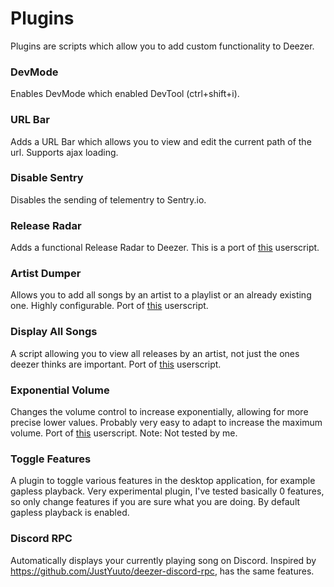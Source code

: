 # Plugins
Plugins are scripts which allow you to add custom functionality to Deezer.

### DevMode
Enables DevMode which enabled DevTool (ctrl+shift+i).

### URL Bar
Adds a URL Bar which allows you to view and edit the current path of the url. Supports ajax loading.

### Disable Sentry
Disables the sending of telementry to Sentry.io.

### Release Radar
Adds a functional Release Radar to Deezer. This is a port of [this](https://github.com/bababoi-2/Deezer-Release-Radar) userscript.

### Artist Dumper
Allows you to add all songs by an artist to a playlist or an already existing one. Highly configurable. Port of [this](https://github.com/bababoi-2/Deezer-Release-Radar) userscript.

### Display All Songs
A script allowing you to view all releases by an artist, not just the ones deezer thinks are important. Port of [this](https://github.com/bababoi-2/deezer-list-all-releases/) userscript.

### Exponential Volume
Changes the volume control to increase exponentially, allowing for more precise lower values. Probably very easy to adapt to increase the maximum volume. Port of [this](https://greasyfork.org/en/scripts/487324-youtube-volume-fixer) userscript. Note: Not tested by me.

### Toggle Features
A plugin to toggle various features in the desktop application, for example gapless playback. Very experimental plugin, I've tested basically 0 features, so only change features if you are sure what you are doing. By default gapless playback is enabled.

### Discord RPC
Automatically displays your currently playing song on Discord. Inspired by https://github.com/JustYuuto/deezer-discord-rpc, has the same features.